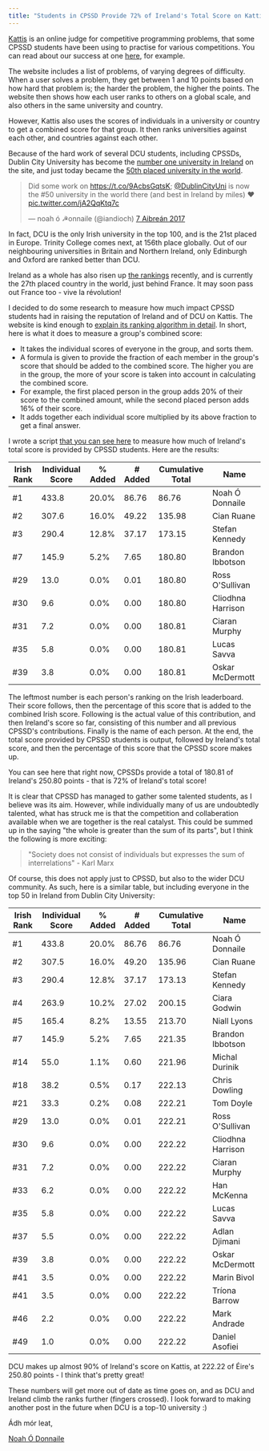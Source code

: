 ```yaml
---
title: "Students in CPSSD Provide 72% of Ireland's Total Score on Kattis"
---
```

[Kattis](https://open.kattis.com) is an online judge for competitive programming problems, that some CPSSD students have been using to practise for various competitions. You can read about our success at one [here](https://cpssd.net/hashcode), for example.

The website includes a list of problems, of varying degrees of difficulty. When a user solves a problem, they get between 1 and 10 points based on how hard that problem is; the harder the problem, the higher the points. The website then shows how each user ranks to others on a global scale, and also others in the same university and country.

However, Kattis also uses the scores of individuals in a university or country to get a combined score for that group. It then ranks universities against each other, and countries against each other.

Because of the hard work of several DCU students, including CPSSDs, Dublin City University has become the [number one university in Ireland](https://open.kattis.com/countries/IRL) on the site, and just today became the [50th placed university in the world](https://open.kattis.com/ranklist/universities).

<blockquote class="twitter-tweet" data-lang="ga"><p lang="en" dir="ltr">Did some work on <a href="https://t.co/9AcbsGqtsK">https://t.co/9AcbsGqtsK</a>; <a href="https://twitter.com/DublinCityUni">@DublinCityUni</a> is now the #50 university in the world there (and best in Ireland by miles) ❤️ <a href="https://t.co/jA2QqKtq7c">pic.twitter.com/jA2QqKtq7c</a></p>&mdash; noah ó ☭onnaile (@iandioch) <a href="https://twitter.com/iandioch/status/850157784851197952">7 Aibreán 2017</a></blockquote>
<script async src="//platform.twitter.com/widgets.js" charset="utf-8"></script>

In fact, DCU is the only Irish university in the top 100, and is the 21st placed in Europe. Trinity College comes next, at 156th place globally. Out of our neighbouring universities in Britain and Northern Ireland, only Edinburgh and Oxford are ranked better than DCU.

Ireland as a whole has also risen up [the rankings](https://open.kattis.com/ranklist/countries) recently, and is currently the 27th placed country in the world, just behind France. It may soon pass out France too - vive la révolution!

I decided to do some research to measure how much impact CPSSD students had in raising the reputation of Ireland and of DCU on Kattis. The website is kind enough to [explain its ranking algorithm in detail](https://open.kattis.com/help/ranklist). In short, here is what it does to measure a group's combined score:

- It takes the individual scores of everyone in the group, and sorts them.
- A formula is given to provide the fraction of each member in the group's score that should be added to the combined score. The higher you are in the group, the more of your score is taken into account in calculating the combined score.
- For example, the first placed person in the group adds 20% of their score to the combined amount, while the second placed person adds 16% of their score.
- It adds together each individual score multiplied by its above fraction to get a final answer.

I wrote a script [that you can see here](https://gist.github.com/iandioch/ac633cf2e130b050ee1f6a7a565b6da2) to measure how much of Ireland's total score is provided by CPSSD students. Here are the results:

Irish Rank|Individual Score|% Added|# Added|Cumulative Total|Name
---|---|---|---|---|---
#1|433.8|20.0%|86.76|86.76|Noah Ó Donnaile
#2|307.6|16.0%|49.22|135.98|Cian Ruane
#3|290.4|12.8%|37.17|173.15|Stefan Kennedy
#7|145.9|5.2%|7.65|180.80|Brandon Ibbotson
#29|13.0|0.0%|0.01|180.80|Ross O'Sullivan
#30|9.6|0.0%|0.00|180.80|Cliodhna Harrison
#31|7.2|0.0%|0.00|180.81|Ciaran Murphy
#35|5.8|0.0%|0.00|180.81|Lucas Savva
#39|3.8|0.0%|0.00|180.81|Oskar McDermott


The leftmost number is each person's ranking on the Irish leaderboard. Their score follows, then the percentage of this score that is added to the combined Irish score. Following is the actual value of this contribution, and then Ireland's score so far, consisting of this number and all previous CPSSD's contributions. Finally is the name of each person. At the end, the total score provided by CPSSD students is output, followed by Ireland's total score, and then the percentage of this score that the CPSSD score makes up.

You can see here that right now, CPSSDs provide a total of 180.81 of Ireland's 250.80 points - that is 72% of Ireland's total score!

It is clear that CPSSD has managed to gather some talented students, as I believe was its aim. However, while individually many of us are undoubtedly talented, what has struck me is that the competition and collaberation available when we are together is the real catalyst. This could be summed up in the saying "the whole is greater than the sum of its parts", but I think the following is more exciting:

> "Society does not consist of individuals but expresses the sum of interrelations" - Karl Marx

Of course, this does not apply just to CPSSD, but also to the wider DCU community. As such, here is a similar table, but including everyone in the top 50 in Ireland from Dublin City University:

Irish Rank|Individual Score|% Added|# Added|Cumulative Total|Name
---|---|---|---|---|---
#1|433.8|20.0%|86.76|86.76|Noah Ó Donnaile
#2|307.5|16.0%|49.20|135.96|Cian Ruane
#3|290.4|12.8%|37.17|173.13|Stefan Kennedy
#4|263.9|10.2%|27.02|200.15|Ciara Godwin
#5|165.4|8.2%|13.55|213.70|Niall Lyons
#7|145.9|5.2%|7.65|221.35|Brandon Ibbotson
#14|55.0|1.1%|0.60|221.96|Michal Durinik
#18|38.2|0.5%|0.17|222.13|Chris Dowling
#21|33.3|0.2%|0.08|222.21|Tom Doyle
#29|13.0|0.0%|0.01|222.21|Ross O'Sullivan
#30|9.6|0.0%|0.00|222.22|Cliodhna Harrison
#31|7.2|0.0%|0.00|222.22|Ciaran Murphy
#33|6.2|0.0%|0.00|222.22|Han McKenna
#35|5.8|0.0%|0.00|222.22|Lucas Savva
#37|5.5|0.0%|0.00|222.22|Adlan Djimani
#39|3.8|0.0%|0.00|222.22|Oskar McDermott
#41|3.5|0.0%|0.00|222.22|Marin Bivol
#41|3.5|0.0%|0.00|222.22|Tríona Barrow
#46|2.2|0.0%|0.00|222.22|Mark Andrade
#49|1.0|0.0%|0.00|222.22|Daniel Asofiei


DCU makes up almost 90% of Ireland's score on Kattis, at 222.22 of Éire's 250.80 points - I think that's pretty great!

These numbers will get more out of date as time goes on, and as DCU and Ireland climb the ranks further (fingers crossed). I look forward to making another post in the future when DCU is a top-10 university :)

Ádh mór leat,

[Noah Ó Donnaile](http://noah.needs.money)


